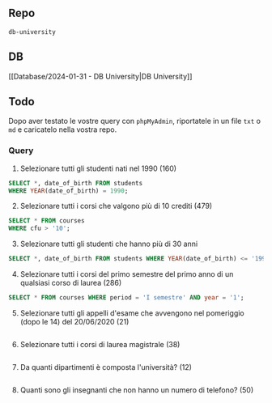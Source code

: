 ## Repo

`db-university`

## DB

[[Database/2024-01-31 - DB University|DB University]]

## Todo

Dopo aver testato le vostre query con `phpMyAdmin`, riportatele in un file `txt` o `md` e caricatelo nella vostra repo.

### Query

1. Selezionare tutti gli studenti nati nel 1990 (160)

```sql
SELECT *, date_of_birth FROM students
WHERE YEAR(date_of_birth) = 1990;
```

2. Selezionare tutti i corsi che valgono più di 10 crediti (479)

```sql
SELECT * FROM courses
WHERE cfu > '10';
```

3. Selezionare tutti gli studenti che hanno più di 30 anni

```sql
SELECT *, date_of_birth FROM students WHERE YEAR(date_of_birth) <= '1994';
```

4. Selezionare tutti i corsi del primo semestre del primo anno di un qualsiasi corso di laurea (286)

```sql
SELECT * FROM courses WHERE period = 'I semestre' AND year = '1';
```

5. Selezionare tutti gli appelli d'esame che avvengono nel pomeriggio (dopo le 14) del 20/06/2020 (21)

```sql

```

6. Selezionare tutti i corsi di laurea magistrale (38)

```sql

```

7. Da quanti dipartimenti è composta l'università? (12)

```sql

```

8. Quanti sono gli insegnanti che non hanno un numero di telefono? (50)

```sql

```
